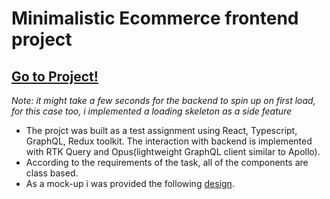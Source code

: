 # Minimalistic Ecommerce frontend project

## <a href="https://ecommerce-client.onrender.com/" target="blank">Go to Project!</a>

*Note: it might take a few seconds for the backend to spin up on first load, for this case too, i implemented a loading skeleton as a side feature*

* The projct was built as a test assignment using React, Typescript, GraphQL, Redux toolkit. The interaction with backend is implemented with RTK Query and Opus(lightweight GraphQL client similar to Apollo).
* According to the requirements of the task, all of the components are class based.
* As a mock-up i was provided the following [design](https://www.figma.com/file/MSyCAqVy1UgNap0pvqH6H3/Junior-Frontend-Test-Designs-Public?node-id=0%3A1).
